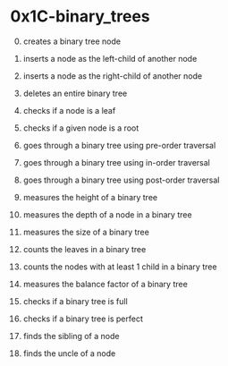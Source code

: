# 0x1C-binary_trees

0. creates a binary tree node

1. inserts a node as the left-child of another node

2. inserts a node as the right-child of another node

3. deletes an entire binary tree

4. checks if a node is a leaf

5. checks if a given node is a root

6. goes through a binary tree using pre-order traversal

7. goes through a binary tree using in-order traversal

8. goes through a binary tree using post-order traversal

9. measures the height of a binary tree

10. measures the depth of a node in a binary tree

11. measures the size of a binary tree

12. counts the leaves in a binary tree

13. counts the nodes with at least 1 child in a binary tree

14. measures the balance factor of a binary tree

15. checks if a binary tree is full

16. checks if a binary tree is perfect

17. finds the sibling of a node

18. finds the uncle of a node
